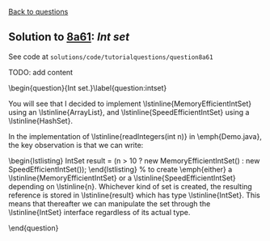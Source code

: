 [Back to questions](../README.md)

## Solution to [8a61](../questions/8a61): *Int set*

See code at `solutions/code/tutorialquestions/question8a61`

TODO: add content

\begin{question}{Int set.}\label{question:intset}

You will see that I decided to implement \lstinline{MemoryEfficientIntSet} using
an \lstinline{ArrayList}, and \lstinline{SpeedEfficientIntSet} using a \lstinline{HashSet}.

In the implementation of \lstinline{readIntegers(int n)} in \emph{Demo.java}, the key observation is that we can write:

\begin{lstlisting}
IntSet result = (n > 10 ? new MemoryEfficientIntSet() : new SpeedEfficientIntSet());
\end{lstlisting}
%
to create \emph{either} a \lstinline{MemoryEfficientIntSet} or a \lstinline{SpeedEfficientIntSet} depending on
\lstinline{n}.  Whichever kind of set is created, the resulting reference is stored in \lstinline{result} which
has type \lstinline{IntSet}.  This means that thereafter we can manipulate the set through the \lstinline{IntSet}
interface regardless of its actual type.

\end{question}
